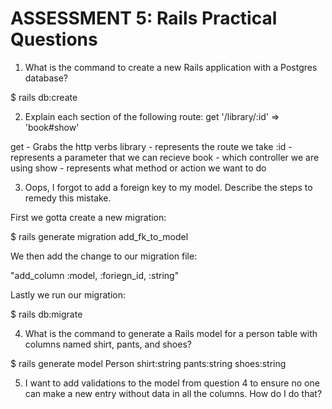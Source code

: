 # ASSESSMENT 5: Rails Practical Questions

1. What is the command to create a new Rails application with a Postgres database?

$ rails db:create

2. Explain each section of the following route:  get '/library/:id' => 'book#show'

get - Grabs the http verbs
library - represents the route we take
:id - represents a parameter that we can recieve 
book - which controller we are using
show - represents what method or action we want to do

3. Oops, I forgot to add a foreign key to my model. Describe the steps to remedy this mistake.

First we gotta create a new migration:

$ rails generate migration add_fk_to_model

We then add the change to our migration file:

"add_column :model, :foriegn_id, :string"

Lastly we run our migration:

$ rails db:migrate

4. What is the command to generate a Rails model for a person table with columns named shirt, pants, and shoes?

$ rails generate model Person shirt:string pants:string shoes:string



5. I want to add validations to the model from question 4 to ensure no one can make a new entry without data in all the columns. How do I do that?
